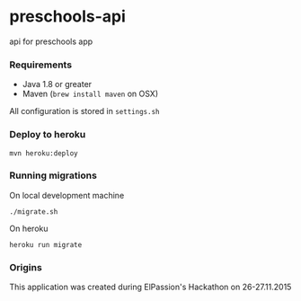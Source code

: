 # preschools-api
api for preschools app

### Requirements

* Java 1.8 or greater
* Maven (`brew install maven` on OSX) 

All configuration is stored in `settings.sh`

### Deploy to heroku

```
mvn heroku:deploy
```

### Running migrations

On local development machine

```
./migrate.sh
```

On heroku

```
heroku run migrate
```

### Origins
This application was created during ElPassion's Hackathon on 26-27.11.2015


